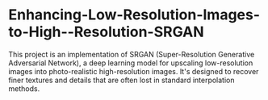 # Enhancing-Low-Resolution-Images-to-High--Resolution-SRGAN
This project is an implementation of SRGAN (Super-Resolution Generative Adversarial Network), a deep learning model for upscaling low-resolution images into photo-realistic high-resolution images. It's designed to recover finer textures and details that are often lost in standard interpolation methods.

